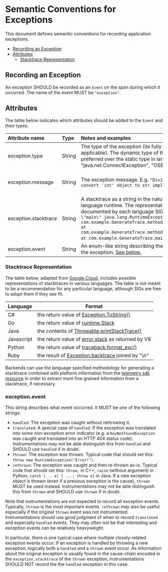 # Semantic Conventions for Exceptions

This document defines semantic conventions for recording application
exceptions.

<!-- toc -->

- [Recording an Exception](#recording-an-exception)
- [Attributes](#attributes)
  - [Stacktrace Representation](#stacktrace-representation)

<!-- tocstop -->

## Recording an Exception

An exception SHOULD be recorded as an `Event` on the span during which it occurred.
The name of the event MUST be `"exception"`.

## Attributes

The table below indicates which attributes should be added to the `Event` and
their types.

| Attribute name       | Type   | Notes and examples                                                                                                                                                                                                                                                                                                                                                                                                                  | Required?                                                  |
| :------------------- | :----- | :---------------------------------------------------------------------------------------------------------------------------------------------------------------------------------------------------------------------------------------------------------------------------------------------------------------------------------------------------------------------------------------------------------------------------------- | :--------------------------------------------------------- |
| exception.type       | String | The type of the exception (its fully-qualified class name, if applicable). The dynamic type of the exception should be preferred over the static type in languages that support it. E.g. "java.net.ConnectException", "OSError"                                                                                                                                                                                                     | One of `exception.type` or `exception.message` is required |
| exception.message    | String | The exception message. E.g. `"Division by zero"`, `"Can't convert 'int' object to str implicitly"`                                                                                                                                                                                                                                                                                                                                  | One of `exception.type` or `exception.message` is required |
| exception.stacktrace | String | A stacktrace as a string in the natural representation for the language runtime. The representation is to be determined and documented by each language SIG. E.g. `"Exception in thread \"main\" java.lang.RuntimeException: Test exception\n at com.example.GenerateTrace.methodB(GenerateTrace.java:13)\n at com.example.GenerateTrace.methodA(GenerateTrace.java:9)\n at com.example.GenerateTrace.main(GenerateTrace.java:5)"`. | No                                                         |
| exception.event      | String | An enum-like string describing the event that happened with the exception. [See below.](#exception.event) | Yes                                                         |

### Stacktrace Representation

The table below, adapted from [Google Cloud][gcp-error-reporting], includes
possible representations of stacktraces in various languages. The table is not
meant to be a recommendation for any particular language, although SIGs are free
to adopt them if they see fit.

| Language   | Format                                                              |
| ---------- | ------------------------------------------------------------------- |
| C#         | the return value of [Exception.ToString()][csharp-stacktrace]       |
| Go         | the return value of [runtime.Stack][go-stacktrace]                  |
| Java       | the contents of [Throwable.printStackTrace()][java-stacktrace]      |
| Javascript | the return value of [error.stack][js-stacktrace] as returned by V8  |
| Python     | the return value of [traceback.format_exc()][python-stacktrace]     |
| Ruby       | the result of [Exception.backtrace][ruby-stacktrace] joined by "\n" |

Backends can use the language specified methodology for generating a stacktrace
combined with platform information from the
[telemetry sdk resource][telemetry-sdk-resource] in order to extract more fine
grained information from a stacktrace, if necessary.

[gcp-error-reporting]: https://cloud.google.com/error-reporting/reference/rest/v1beta1/projects.events/report
[java-stacktrace]: https://docs.oracle.com/javase/7/docs/api/java/lang/Throwable.html#printStackTrace%28%29
[python-stacktrace]: https://docs.python.org/3/library/traceback.html#traceback.format_exc
[js-stacktrace]: https://v8.dev/docs/stack-trace-api
[ruby-stacktrace]: https://ruby-doc.org/core-2.7.1/Exception.html#method-i-backtrace
[csharp-stacktrace]: https://docs.microsoft.com/en-us/dotnet/api/system.exception.tostring
[go-stacktrace]: https://golang.org/pkg/runtime/debug/#Stack
[telemetry-sdk-resource]: https://github.com/open-telemetry/opentelemetry-specification/tree/master/specification/resource/semantic_conventions#telemetry-sdk

<a name="exception.event"></a>

### exception.event

This string describes what event occurred. It MUST be one of the following strings:

* `handled`: The exception was caught without rethrowing it.
* `translated`: A special case of `handled`:
  If the exception was translated into some non-exception error indicator
  (e.g. a `KeyNotFoundException` was caught and translated into an HTTP 404 status code).
  Instrumentations may not be able distinguish this from `handled` and SHOULD use `handled` if in doubt.
* `thrown`: The exception was thrown.
  Typical code that should set this: `throw new RuntimeException("Error!")`.
* `rethrown`: The exception was caught and then re-thrown as-is.
  Typical code that should set this: `throw;` in C++,
  `raise` (without argument) in Python, `catch (... e) { ...; throw e}` in Java.
  If a new exception object is thrown (even if a previous exception is the cause),
  `thrown` MUST be used instead.
  Instrumentations may not be able distinguish this from `thrown` and SHOULD use `thrown` if in doubt.

Note that instrumentations are not expected to record all exception events.
Typically, `thrown` is the most important events.
`rethrown` may also be useful especially if the original `thrown` event was not instrumented.
Instrumentations should use good judgment of when to record `translated` and especially `handled` events.
They may often not be that interesting and exception events can be relatively heavyweight.

In particular, there is one typical case where multiple closely-related exception events occur:
If an exception is handled by throwing a new exception,
logically both a `handled` and a `thrown` event occur.
As information about the original exception is usually found in the cause-chain
encoded in the `exception.stacktrace` of the `thrown` exception,
instrumentations SHOULD NOT record the the `handled` exception in this case.